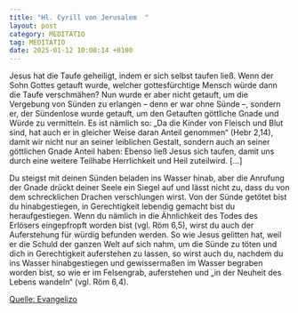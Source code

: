 ```yaml
---
title: "Hl. Cyrill von Jerusalem  "
layout: post
category: MEDITATIO
tag: MEDITATIO
date: 2025-01-12 10:00:14 +0100
---
```

Jesus hat die Taufe geheiligt, indem er sich selbst taufen ließ. Wenn der Sohn Gottes getauft wurde, welcher gottesfürchtige Mensch würde dann die Taufe verschmähen? Nun wurde er aber nicht getauft, um die Vergebung von Sünden zu erlangen – denn er war ohne Sünde –, sondern er, der Sündenlose wurde getauft, um den Getauften göttliche Gnade und Würde zu vermitteln.<!--more--> Es ist nämlich so: „Da die Kinder von Fleisch und Blut sind, hat auch er in gleicher Weise daran Anteil genommen“ (Hebr 2,14), damit wir nicht nur an seiner leiblichen Gestalt, sondern auch an seiner göttlichen Gnade Anteil haben: Ebenso ließ Jesus sich taufen, damit uns durch eine weitere Teilhabe Herrlichkeit und Heil zuteilwird. [...]
 
Du steigst mit deinen Sünden beladen ins Wasser hinab, aber die Anrufung der Gnade drückt deiner Seele ein Siegel auf und lässt nicht zu, dass du von dem schrecklichen Drachen verschlungen wirst. Von der Sünde getötet bist du hinabgestiegen, in Gerechtigkeit lebendig gemacht bist du heraufgestiegen. Wenn du nämlich in die Ähnlichkeit des Todes des Erlösers eingepfropft worden bist (vgl. Röm 6,5), wirst du auch der Auferstehung für würdig befunden werden. So wie Jesus gelitten hat, weil er die Schuld der ganzen Welt auf sich nahm, um die Sünde zu töten und dich in Gerechtigkeit auferstehen zu lassen, so wirst auch du, nachdem du ins Wasser hinabgestiegen und gewissermaßen im Wasser begraben worden bist, so wie er im Felsengrab, auferstehen und „in der Neuheit des Lebens wandeln“ (vgl. Röm 6,4).


[Quelle: Evangelizo](https://evangeliumtagfuertag.org/DE/gospel)